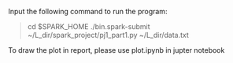 Input the following command to run the program:

>cd $SPARK_HOME
>./bin.spark-submit ~/L_dir/spark_project/pj1_part1.py ~/L_dir/data.txt

To draw the plot in report, please use plot.ipynb in jupter notebook